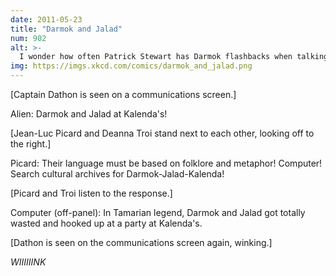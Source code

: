 ```yaml
---
date: 2011-05-23
title: "Darmok and Jalad"
num: 902
alt: >-
  I wonder how often Patrick Stewart has Darmok flashbacks when talking to Star Trek fans.
img: https://imgs.xkcd.com/comics/darmok_and_jalad.png
---
```

[Captain Dathon is seen on a communications screen.]

Alien: Darmok and Jalad at Kalenda's!

[Jean-Luc Picard and Deanna Troi stand next to each other, looking off to the right.]

Picard: Their language must be based on folklore and metaphor! Computer! Search cultural archives for Darmok-Jalad-Kalenda!

[Picard and Troi listen to the response.]

Computer (off-panel): In Tamarian legend, Darmok and Jalad got totally wasted and hooked up at a party at Kalenda's.

[Dathon is seen on the communications screen again, winking.]

*WIIIIIINK*